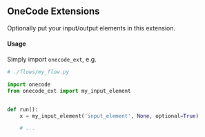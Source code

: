 ## OneCode Extensions

Optionally put your input/output elements in this extension.

#### Usage
Simply import `onecode_ext`, e.g.

```python
# ./flows/my_flow.py

import onecode
from onecode_ext import my_input_element


def run():
    x = my_input_element('input_element', None, optional=True)

    # ...
```
